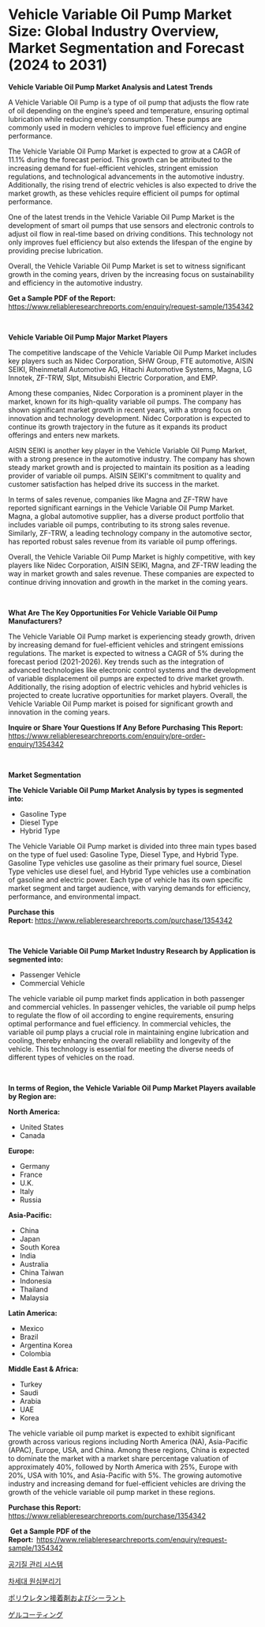 <p><h1>Vehicle Variable Oil Pump Market Size: Global Industry Overview, Market Segmentation and Forecast (2024 to 2031)</h1></p><p><strong>Vehicle Variable Oil Pump Market Analysis and Latest Trends</strong></p>
<p><p>A Vehicle Variable Oil Pump is a type of oil pump that adjusts the flow rate of oil depending on the engine’s speed and temperature, ensuring optimal lubrication while reducing energy consumption. These pumps are commonly used in modern vehicles to improve fuel efficiency and engine performance.</p><p>The Vehicle Variable Oil Pump Market is expected to grow at a CAGR of 11.1% during the forecast period. This growth can be attributed to the increasing demand for fuel-efficient vehicles, stringent emission regulations, and technological advancements in the automotive industry. Additionally, the rising trend of electric vehicles is also expected to drive the market growth, as these vehicles require efficient oil pumps for optimal performance.</p><p>One of the latest trends in the Vehicle Variable Oil Pump Market is the development of smart oil pumps that use sensors and electronic controls to adjust oil flow in real-time based on driving conditions. This technology not only improves fuel efficiency but also extends the lifespan of the engine by providing precise lubrication.</p><p>Overall, the Vehicle Variable Oil Pump Market is set to witness significant growth in the coming years, driven by the increasing focus on sustainability and efficiency in the automotive industry.</p></p>
<p><strong>Get a Sample PDF of the Report:&nbsp;</strong> <a href="https://www.reliableresearchreports.com/enquiry/request-sample/1354342">https://www.reliableresearchreports.com/enquiry/request-sample/1354342</a></p>
<p>&nbsp;</p>
<p><strong>Vehicle Variable Oil Pump Major Market Players</strong></p>
<p><p>The competitive landscape of the Vehicle Variable Oil Pump Market includes key players such as Nidec Corporation, SHW Group, FTE automotive, AISIN SEIKI, Rheinmetall Automotive AG, Hitachi Automotive Systems, Magna, LG Innotek, ZF-TRW, Slpt, Mitsubishi Electric Corporation, and EMP.</p><p>Among these companies, Nidec Corporation is a prominent player in the market, known for its high-quality variable oil pumps. The company has shown significant market growth in recent years, with a strong focus on innovation and technology development. Nidec Corporation is expected to continue its growth trajectory in the future as it expands its product offerings and enters new markets.</p><p>AISIN SEIKI is another key player in the Vehicle Variable Oil Pump Market, with a strong presence in the automotive industry. The company has shown steady market growth and is projected to maintain its position as a leading provider of variable oil pumps. AISIN SEIKI's commitment to quality and customer satisfaction has helped drive its success in the market.</p><p>In terms of sales revenue, companies like Magna and ZF-TRW have reported significant earnings in the Vehicle Variable Oil Pump Market. Magna, a global automotive supplier, has a diverse product portfolio that includes variable oil pumps, contributing to its strong sales revenue. Similarly, ZF-TRW, a leading technology company in the automotive sector, has reported robust sales revenue from its variable oil pump offerings.</p><p>Overall, the Vehicle Variable Oil Pump Market is highly competitive, with key players like Nidec Corporation, AISIN SEIKI, Magna, and ZF-TRW leading the way in market growth and sales revenue. These companies are expected to continue driving innovation and growth in the market in the coming years.</p></p>
<p>&nbsp;</p>
<p><strong>What Are The Key Opportunities For Vehicle Variable Oil Pump Manufacturers?</strong></p>
<p><p>The Vehicle Variable Oil Pump market is experiencing steady growth, driven by increasing demand for fuel-efficient vehicles and stringent emissions regulations. The market is expected to witness a CAGR of 5% during the forecast period (2021-2026). Key trends such as the integration of advanced technologies like electronic control systems and the development of variable displacement oil pumps are expected to drive market growth. Additionally, the rising adoption of electric vehicles and hybrid vehicles is projected to create lucrative opportunities for market players. Overall, the Vehicle Variable Oil Pump market is poised for significant growth and innovation in the coming years.</p></p>
<p><strong>Inquire or Share Your Questions If Any Before Purchasing This Report:</strong> <a href="https://www.reliableresearchreports.com/enquiry/pre-order-enquiry/1354342">https://www.reliableresearchreports.com/enquiry/pre-order-enquiry/1354342</a></p>
<p>&nbsp;</p>
<p><strong>Market Segmentation</strong></p>
<p><strong>The Vehicle Variable Oil Pump Market Analysis by types is segmented into:</strong></p>
<p><ul><li>Gasoline Type</li><li>Diesel Type</li><li>Hybrid Type</li></ul></p>
<p><p>The Vehicle Variable Oil Pump market is divided into three main types based on the type of fuel used: Gasoline Type, Diesel Type, and Hybrid Type. Gasoline Type vehicles use gasoline as their primary fuel source, Diesel Type vehicles use diesel fuel, and Hybrid Type vehicles use a combination of gasoline and electric power. Each type of vehicle has its own specific market segment and target audience, with varying demands for efficiency, performance, and environmental impact.</p></p>
<p><strong>Purchase this Report:&nbsp;</strong><a href="https://www.reliableresearchreports.com/purchase/1354342">https://www.reliableresearchreports.com/purchase/1354342</a></p>
<p>&nbsp;</p>
<p><strong>The Vehicle Variable Oil Pump Market Industry Research by Application is segmented into:</strong></p>
<p><ul><li>Passenger Vehicle</li><li>Commercial Vehicle</li></ul></p>
<p><p>The vehicle variable oil pump market finds application in both passenger and commercial vehicles. In passenger vehicles, the variable oil pump helps to regulate the flow of oil according to engine requirements, ensuring optimal performance and fuel efficiency. In commercial vehicles, the variable oil pump plays a crucial role in maintaining engine lubrication and cooling, thereby enhancing the overall reliability and longevity of the vehicle. This technology is essential for meeting the diverse needs of different types of vehicles on the road.</p></p>
<p>&nbsp;</p>
<p><strong>In terms of Region, the Vehicle Variable Oil Pump Market Players available by Region are:</strong></p>
<p>
    <p> <strong> North America: </strong>
        <ul>
            <li>United States</li>
            <li>Canada</li>
        </ul>
        </p> 
    <p> <strong> Europe: </strong>
        <ul>
            <li>Germany</li>
            <li>France</li>
            <li>U.K.</li>
            <li>Italy</li>
            <li>Russia</li>
        </ul>
        </p> 
    <p> <strong> Asia-Pacific: </strong>
        <ul>
            <li>China</li>
            <li>Japan</li>
            <li>South Korea</li>
            <li>India</li>
            <li>Australia</li>
            <li>China Taiwan</li>
            <li>Indonesia</li>
            <li>Thailand</li>
            <li>Malaysia</li>
        </ul>
        </p> 
    <p> <strong> Latin America: </strong>
        <ul>
            <li>Mexico</li>
            <li>Brazil</li>
            <li>Argentina Korea</li>
            <li>Colombia</li>
        </ul>
        </p> 
    <p> <strong> Middle East & Africa: </strong>
        <ul>
            <li>Turkey</li>
            <li>Saudi</li>
            <li>Arabia</li>
            <li>UAE</li>
            <li>Korea</li>
        </ul>
    </p>
    </p>
<p><p>The vehicle variable oil pump market is expected to exhibit significant growth across various regions including North America (NA), Asia-Pacific (APAC), Europe, USA, and China. Among these regions, China is expected to dominate the market with a market share percentage valuation of approximately 40%, followed by North America with 25%, Europe with 20%, USA with 10%, and Asia-Pacific with 5%. The growing automotive industry and increasing demand for fuel-efficient vehicles are driving the growth of the vehicle variable oil pump market in these regions.</p></p>
<p><strong>Purchase this Report: </strong><a href="https://www.reliableresearchreports.com/purchase/1354342">https://www.reliableresearchreports.com/purchase/1354342</a></p>
<p>&nbsp;<strong>Get a Sample PDF of the Report:&nbsp;&nbsp;</strong><a href="https://www.reliableresearchreports.com/enquiry/request-sample/1354342">https://www.reliableresearchreports.com/enquiry/request-sample/1354342</a></p>
<p><strong></strong></p>
<p><p><a href="https://medium.com/@mamdouh_alnadi/2024-2031%EB%85%84-%EA%B8%B0%EA%B0%84%EC%9D%84-%EC%9C%84%ED%95%9C-%EB%8C%80%EA%B8%B0%EC%A7%88-%EA%B4%80%EB%A6%AC-%EC%8B%9C%EC%8A%A4%ED%85%9C-%EC%8B%9C%EC%9E%A5-%EB%8F%99%ED%96%A5-%EB%B0%8F-%EC%8B%9C%EC%9E%A5-%EB%B6%84%EC%84%9D%EC%9D%84-%EC%98%88%EC%B8%A1%ED%95%A9%EB%8B%88%EB%8B%A4-de348a614d0e">공기질 관리 시스템</a></p><p><a href="https://medium.com/@mafoqypwlkfg6/%EB%8B%A4%EC%9D%8C-%EC%84%B8%EB%8C%80-%EC%9B%90%EC%8B%AC%EB%B6%84%EB%A6%AC%EA%B8%B0-%EC%8B%9C%EC%9E%A5-%EB%B6%84%EC%84%9D-%EA%B8%80%EB%A1%9C%EB%B2%8C-%EC%82%B0%EC%97%85-%EC%A0%84%EB%A7%9D-%EB%B0%8F-%EC%98%88%EC%B8%A1-2024%EB%85%84%EB%B6%80%ED%84%B0-2031%EB%85%84%EA%B9%8C%EC%A7%80-4f80a4e3eecf">차세대 원심분리기</a></p><p><a href="https://medium.com/@tyreekgoodwin/%E3%83%9D%E3%83%AA%E3%82%A6%E3%83%AC%E3%82%BF%E3%83%B3%E6%8E%A5%E7%9D%80%E5%89%A4%E3%81%8A%E3%82%88%E3%81%B3%E3%82%B7%E3%83%BC%E3%83%AA%E3%83%B3%E3%82%B0%E6%9D%90%E5%B8%82%E5%A0%B4%E3%81%AE%E3%83%88%E3%83%AC%E3%83%B3%E3%83%89%E3%81%A8%E5%B8%82%E5%A0%B4%E5%88%86%E6%9E%90%E3%81%AF-2024%E5%B9%B4%E3%81%8B%E3%82%892031%E5%B9%B4%E3%81%BE%E3%81%A7%E3%81%AE%E4%BA%88%E6%B8%AC%E3%81%95%E3%82%8C%E3%81%A6%E3%81%84%E3%81%BE%E3%81%99-1e7e3f17cb66">ポリウレタン接着剤およびシーラント</a></p><p><a href="https://medium.com/@tyreekgoodwin/%E3%82%B2%E3%83%AB%E3%82%B3%E3%83%BC%E3%83%86%E3%82%A3%E3%83%B3%E3%82%B0%E5%B8%82%E5%A0%B4%E8%A6%8F%E6%A8%A1-cagr-%E3%83%88%E3%83%AC%E3%83%B3%E3%83%892024-2030-7a8e2d35cb5e">ゲルコーティング</a></p></p>